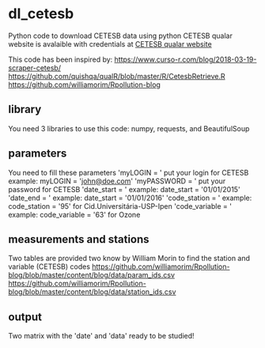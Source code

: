 # dl_cetesb

Python code to download CETESB data using python
CETESB qualar website is avalaible with credentials at [CETESB qualar website](https://cetesb.sp.gov.br/ar/qualar/)


This code has been inspired by:
https://www.curso-r.com/blog/2018-03-19-scraper-cetesb/
https://github.com/quishqa/qualR/blob/master/R/CetesbRetrieve.R
https://github.com/williamorim/Rpollution-blog

## library

You need 3 libraries to use this code: numpy, requests, and BeautifulSoup

## parameters
You need to fill these parameters
'myLOGIN = ' put your login for CETESB  example: myLOGIN = 'john@doe.com'
'myPASSWORD = ' put your password for CETESB
'date_start = ' example: date_start = '01/01/2015'
'date_end = ' example: date_start = '01/01/2016'
'code_station = ' example: code_station = '95' for Cid.Universitária-USP-Ipen
'code_variable = ' example: code_variable = '63' for Ozone

## measurements and stations
Two tables are provided two know by William Morin to find the station and variable (CETESB) codes
https://github.com/williamorim/Rpollution-blog/blob/master/content/blog/data/param_ids.csv
https://github.com/williamorim/Rpollution-blog/blob/master/content/blog/data/station_ids.csv

## output
Two matrix with the 'date' and 'data' ready to be studied!

